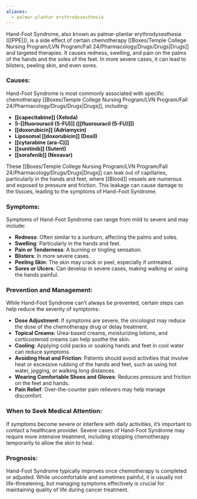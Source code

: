 ```yaml
---
aliases:
  - palmar-plantar erythrodysesthesia
---
```

Hand-Foot Syndrome, also known as palmar-plantar erythrodysesthesia ([[PPE]]), is a side effect of certain chemotherapy [[Boxes/Temple College Nursing Program/LVN Program/Fall 24/Pharmacology/Drugs/Drugs|Drugs]] and targeted therapies. It causes redness, swelling, and pain on the palms of the hands and the soles of the feet. In more severe cases, it can lead to blisters, peeling skin, and even sores.

### Causes:
Hand-Foot Syndrome is most commonly associated with specific chemotherapy [[Boxes/Temple College Nursing Program/LVN Program/Fall 24/Pharmacology/Drugs/Drugs|Drugs]], including:
- **[[capecitabine]] (Xeloda)**
- **5-[[fluorouracil (5-FU)]] ([[fluorouracil (5-FU)]])**
- **[[doxorubicin]] (Adriamycin)**
- **Liposomal [[doxorubicin]] (Doxil)**
- **[[cytarabine (ara-C)]]**
- **[[sunitinib]] (Sutent)**
- **[[sorafenib]] (Nexavar)**

These [[Boxes/Temple College Nursing Program/LVN Program/Fall 24/Pharmacology/Drugs/Drugs|Drugs]] can leak out of capillaries, particularly in the hands and feet, where [[Blood]] vessels are numerous and exposed to pressure and friction. This leakage can cause damage to the tissues, leading to the symptoms of Hand-Foot Syndrome.

### Symptoms:
Symptoms of Hand-Foot Syndrome can range from mild to severe and may include:
- **Redness**: Often similar to a sunburn, affecting the palms and soles.
- **Swelling**: Particularly in the hands and feet.
- **Pain or Tenderness**: A burning or tingling sensation.
- **Blisters**: In more severe cases.
- **Peeling Skin**: The skin may crack or peel, especially if untreated.
- **Sores or Ulcers**: Can develop in severe cases, making walking or using the hands painful.

### Prevention and Management:
While Hand-Foot Syndrome can’t always be prevented, certain steps can help reduce the severity of symptoms:
- **Dose Adjustment**: If symptoms are severe, the oncologist may reduce the dose of the chemotherapy drug or delay treatment.
- **Topical Creams**: Urea-based creams, moisturizing lotions, and corticosteroid creams can help soothe the skin.
- **Cooling**: Applying cold packs or soaking hands and feet in cool water can reduce symptoms.
- **Avoiding Heat and Friction**: Patients should avoid activities that involve heat or excessive rubbing of the hands and feet, such as using hot water, jogging, or walking long distances.
- **Wearing Comfortable Shoes and Gloves**: Reduces pressure and friction on the feet and hands.
- **Pain Relief**: Over-the-counter pain relievers may help manage discomfort.

### When to Seek Medical Attention:
If symptoms become severe or interfere with daily activities, it’s important to contact a healthcare provider. Severe cases of Hand-Foot Syndrome may require more intensive treatment, including stopping chemotherapy temporarily to allow the skin to heal.

### Prognosis:
Hand-Foot Syndrome typically improves once chemotherapy is completed or adjusted. While uncomfortable and sometimes painful, it is usually not life-threatening, but managing symptoms effectively is crucial for maintaining quality of life during cancer treatment.